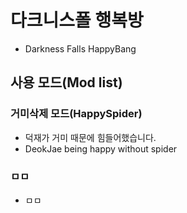 # 다크니스폴 행복방
* Darkness Falls HappyBang

## 사용 모드(Mod list)

### 거미삭제 모드(HappySpider)
 * 덕재가 거미 때문에 힘들어했습니다.
 * DeokJae being happy without spider
### ㅁㅁ
 * ㅁㅁ
